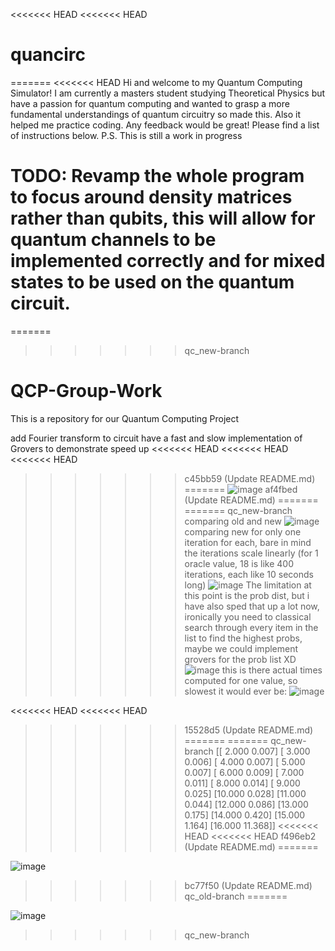 <<<<<<< HEAD
<<<<<<< HEAD
# quancirc
=======
<<<<<<< HEAD
Hi and welcome to my Quantum Computing Simulator! I am currently a masters student studying Theoretical Physics but have a passion for quantum computing and wanted to grasp a more fundamental understandings of quantum circuitry so made this. Also it helped me practice coding. Any feedback would be great! Please find a list of instructions below. P.S. This is still a work in progress

TODO: Revamp the whole program to focus around density matrices rather than qubits, this will allow for quantum channels to be implemented correctly and for mixed states to be used on the quantum circuit.
=======
=======
>>>>>>> qc_new-branch
# QCP-Group-Work
This is a repository for our Quantum Computing Project 


add Fourier transform to circuit
have a fast and slow implementation of Grovers to demonstrate speed up
<<<<<<< HEAD
<<<<<<< HEAD
<<<<<<< HEAD
>>>>>>> c45bb59 (Update README.md)
=======
![image](https://github.com/user-attachments/assets/13c08a38-d295-4e2b-a1a6-b35beee86649)
>>>>>>> af4fbed (Update README.md)
=======
=======
>>>>>>> qc_new-branch
comparing old and new
![image](https://github.com/user-attachments/assets/13c08a38-d295-4e2b-a1a6-b35beee86649)
comparing new for only one iteration for each, bare in mind the iterations scale linearly (for 1 oracle value, 18 is like 400 iterations, each like 10 seconds long)
![image](https://github.com/user-attachments/assets/88c1d691-37eb-42b4-98f3-b57270483b9d)
The limitation at this point is the prob dist, but i have also sped that up a lot now, ironically you need to classical search through every item in the list to find the highest probs, maybe we could implement grovers for the prob list XD
![image](https://github.com/user-attachments/assets/02da4322-859a-4389-a2e8-122d8c2e1132)
this is there actual times computed for one value, so slowest it would ever be:
![image](https://github.com/user-attachments/assets/3e9bb9aa-9297-4847-a4df-9f930c54114f)


<<<<<<< HEAD
<<<<<<< HEAD

>>>>>>> 15528d5 (Update README.md)
=======
=======
>>>>>>> qc_new-branch
[[ 2.000  0.007]
 [ 3.000  0.006]
 [ 4.000  0.007]
 [ 5.000  0.007]
 [ 6.000  0.009]
 [ 7.000  0.011]
 [ 8.000  0.014]
 [ 9.000  0.025]
 [10.000  0.028]
 [11.000  0.044]
 [12.000  0.086]
 [13.000  0.175]
 [14.000  0.420]
 [15.000  1.164]
 [16.000 11.368]]
<<<<<<< HEAD
<<<<<<< HEAD
>>>>>>> f496eb2 (Update README.md)
=======

 ![image](https://github.com/user-attachments/assets/1cdde0eb-5874-4ce0-ae02-20ec20cf8eae)

>>>>>>> bc77f50 (Update README.md)
>>>>>>> qc_old-branch
=======

 ![image](https://github.com/user-attachments/assets/1cdde0eb-5874-4ce0-ae02-20ec20cf8eae)

>>>>>>> qc_new-branch
